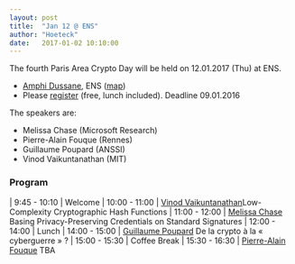 ```yaml
---
layout: post
title:  "Jan 12 @ ENS"
author: "Hoeteck"
date:   2017-01-02 10:10:00
---
```


The fourth Paris Area Crypto Day will be held on 12.01.2017 (Thu) at
ENS.

* [Amphi Dussane](http://www.di.ens.fr/CryptoAccess.html.en), ENS ([map](http://www.di.ens.fr/~wee/docs/ENS-map.pdf))
* Please [register](https://docs.google.com/forms/d/1yAlkUyKNNxf0JeYJ_n9hgJHboi3lCgB-0TG6PqHVReU/viewform) (free, lunch included). Deadline 09.01.2016

The speakers are:

* Melissa Chase (Microsoft Research)
* Pierre-Alain Fouque (Rennes)
* Guillaume Poupard (ANSSI)
* Vinod Vaikuntanathan (MIT)

### Program

| 9:45&nbsp;-&nbsp;10:10 | Welcome
| 10:00 - 11:00 | [Vinod Vaikuntanathan](#VV)Low-Complexity Cryptographic Hash Functions
| 11:00 - 12:00 | [Melissa Chase](#MC) Basing Privacy-Preserving Credentials on Standard Signatures 
| 12:00 - 14:00 | Lunch 
| 14:00 - 15:00 | [Guillaume Poupard](#GP) De la crypto à la « cyberguerre » ?
| 15:00 - 15:30 | Coffee Break
| 15:30 - 16:30 | [Pierre-Alain Fouque](#PAF) TBA
